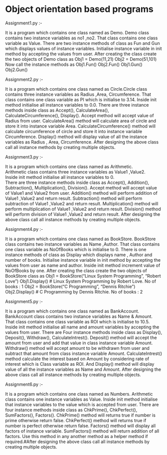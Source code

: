 # Object orientation based programs

Assignment1.py :-

It is a program which contains one class named as Demo. Demo class contains two instance variables as no1 ,no2.  That class contains one class variable as Value. There are two instance methods of class as Fun and Gun which displays values of instance variables. Initialise instance variable in init method by accepting the values from user. After creating the class create the two objects of Demo class as
Obj1 = Demo(11,21)
Obj2 = Demo(51,101) 
Now call the instance methods as
Obj1.Fun() 
Obj2.Fun()
Obj1.Gun()
Obj2.Gun()

Assignment2.py :-

It is a program which contains one class named as Circle.Circle class contains three instance variables as Radius ,Area, Circumference.
That class contains one class variable as PI which is initialise to 3.14.
Inside init method initialise all instance variables to 0.0.
There are three instance methods inside class as Accept(), CalculateArea(), CalculateCircumference(), Display().
Accept method will accept value of Radius from user.
CalculateArea() method will calculate area of circle and store it into instance variable Area.
CalculateCircumference() method will calculate circumference of circle and store it into instance variable Circumference.
Display() method will display value of all the instance variables as Radius , Area, Circumference.
After designing the above class call all instance methods by creating multiple objects.


Assignment3.py :-

It is a program which contains one class named as Arithmetic.  
Arithmetic class contains three instance variables as Value1 ,Value2.  
Inside init method initialise all instance variables to 0.  
There are three instance methods inside class as Accept(), Addition(), Subtraction(), Multiplication(), Division(). 
Accept method will accept value of Value1 and Value2 from user. 
Addition() method will perform addition of Value1 ,Value2 and return result. 
Subtraction() method will perform subtraction of Value1 ,Value2 and return result. 
Multiplication() method will perform multiplication of Value1 ,Value2 and return result. 
Division() method will perform division of Value1 ,Value2 and return result. 
After designing the above class call all instance methods by creating multiple objects.

Assignment4.py :-

It is a program which contains one class named as BookStore.
BookStore class contains two instance variables as Name ,Author.
That class contains one class variable as NoOfBooks which is initialise to 0.
There is one instance methods of class as Display which displays name , Author and number of books.
Initialise instance variable in init method by accepting the values from user as name and author.
Inside init method increment value of NoOfBooks by one.
After creating the class create the two objects of BookStore class as
Obj1 = BookStore(“Linux System Programming”, “Robert Love”)
Obj1.Display() # Linux System Programming by Robert Love. No of books : 1
Obj2 = BookStore(“C Programming”, “Dennis Ritchie”)
Obj2.Display() # C Programming by Dennis Ritchie. No of books : 2

Assignment5.py :-

It is a program which contains one class named as BankAccount.
BankAccount class contains two instance variables as Name & Amount.
That class contains one class variable as ROI which is initialise to 10.5.
Inside init method initialise all name and amount variables by accepting the values from user.
There are Four instance methods inside class as Display(), Deposit(), Withdraw(),
CalculateIntrest().
Deposit() method will accept the amount from user and add that value in class instance variable
Amount.
Withdraw() method will accept amount to be withdrawn from user and subtract that amount
from class instance variable Amount.
CalculateIntrest() method calculate the interest based on Amount by considering rate of interest
which is Class variable as ROI.
And Display() method will display value of all the instance variables as Name and Amount.
After designing the above class call all instance methods by creating multiple objects.

Assignment6.py :-

It is a program which contains one class named as Numbers.
Arithmetic class contains one instance variables as Value.
Inside init method initialise that instance variables to the value which is accepted from user.
There are four instance methods inside class as ChkPrime(), ChkPerfect(), SumFactors(),
Factors().
ChkPrime() method will returns true if number is prime otherwise return false.
ChkPerfect() method will returns true if number is perfect otherwise return false.
Factors() method will display all factors of instance variable.
SumFactors() method will return addition of all factors. Use this method in any another method
as a helper method if required.#After designing the above class call all instance methods by creating multiple objects.   
